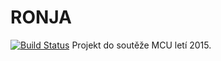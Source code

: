 # RONJA
[![Build Status](https://travis-ci.org/ITManie/RONJA.svg?branch=master)](https://travis-ci.org/ITManie/RONJA)
Projekt do soutěže MCU letí 2015.
